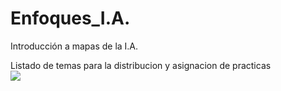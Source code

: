 # Enfoques_I.A.
Introducción a mapas de la I.A.

Listado de temas para la distribucion y asignacion de practicas <br>
[![](https://img.shields.io/badge/Enfoques__IA-.xlsx-brightgreen)](https://liveceti-my.sharepoint.com/:x:/g/personal/a20310442_live_ceti_mx/ESkP1Tm9DHlGuhU0HUGNEqsBoRWO3T1uHyubWQITilqXLg?rtime=Tna29EtF20g)<br>
